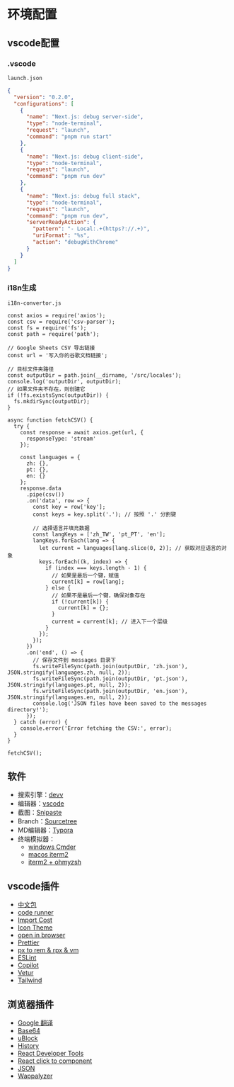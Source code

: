 # 环境配置

## vscode配置

### .vscode
`launch.json`
```json
{
  "version": "0.2.0",
  "configurations": [
    {
      "name": "Next.js: debug server-side",
      "type": "node-terminal",
      "request": "launch",
      "command": "pnpm run start"
    },
    {
      "name": "Next.js: debug client-side",
      "type": "node-terminal",
      "request": "launch",
      "command": "pnpm run dev"
    },
    {
      "name": "Next.js: debug full stack",
      "type": "node-terminal",
      "request": "launch",
      "command": "pnpm run dev",
      "serverReadyAction": {
        "pattern": "- Local:.+(https?://.+)",
        "uriFormat": "%s",
        "action": "debugWithChrome"
      }
    }
  ]
}
```

### i18n生成
`i18n-convertor.js`
```
const axios = require('axios');
const csv = require('csv-parser');
const fs = require('fs');
const path = require('path');

// Google Sheets CSV 导出链接
const url = '写入你的谷歌文档链接';

// 目标文件夹路径
const outputDir = path.join(__dirname, '/src/locales');
console.log('outputDir', outputDir);
// 如果文件夹不存在，则创建它
if (!fs.existsSync(outputDir)) {
  fs.mkdirSync(outputDir);
}

async function fetchCSV() {
  try {
    const response = await axios.get(url, {
      responseType: 'stream'
    });

    const languages = {
      zh: {},
      pt: {},
      en: {}
    };
    response.data
      .pipe(csv())
      .on('data', row => {
        const key = row['key'];
        const keys = key.split('.'); // 按照 '.' 分割键
        
        // 选择语言并填充数据
        const langKeys = ['zh_TW', 'pt_PT', 'en'];
        langKeys.forEach(lang => {
          let current = languages[lang.slice(0, 2)]; // 获取对应语言的对象
          keys.forEach((k, index) => {
            if (index === keys.length - 1) {
              // 如果是最后一个键，赋值
              current[k] = row[lang];
            } else {
              // 如果不是最后一个键，确保对象存在
              if (!current[k]) {
                current[k] = {};
              }
              current = current[k]; // 进入下一个层级
            }
          });
        });
      })
      .on('end', () => {
        // 保存文件到 messages 目录下
        fs.writeFileSync(path.join(outputDir, 'zh.json'), JSON.stringify(languages.zh, null, 2));
        fs.writeFileSync(path.join(outputDir, 'pt.json'), JSON.stringify(languages.pt, null, 2));
        fs.writeFileSync(path.join(outputDir, 'en.json'), JSON.stringify(languages.en, null, 2));
        console.log('JSON files have been saved to the messages directory!');
      });
  } catch (error) {
    console.error('Error fetching the CSV:', error);
  }
}

fetchCSV();
```

## 软件

- 搜索引擎：[devv](https://devv.ai/zh)
- 编辑器：[vscode](https://code.visualstudio.com/)
- 截图：[Snipaste](https://www.snipaste.com/)
- Branch：[Sourcetree](https://www.sourcetreeapp.com/)
- MD编辑器：[Typora](https://typora.io/)
- 终端模拟器：
    - [windows Cmder](https://cmder.app/)
    - [macos iterm2](https://iterm2.com/)
    - [iterm2 + ohmyzsh](https://medium.com/@lebonthe/%E2%91%A0%E2%91%A1%E2%91%A7-mac-%E7%9A%84-git-%E8%87%AA%E8%A8%82%E6%A8%A3%E5%BC%8F-30bdd64a9a39)

## vscode插件

- [中文包](https://marketplace.visualstudio.com/items?itemName=MS-CEINTL.vscode-language-pack-zh-hans)
- [code runner](https://marketplace.visualstudio.com/items?itemName=formulahendry.code-runner)
- [Import Cost](https://marketplace.visualstudio.com/items?itemName=wix.vscode-import-cost)
- [Icon Theme](https://marketplace.visualstudio.com/items?itemName=PKief.material-icon-theme)
- [open in browser](https://marketplace.visualstudio.com/items?itemName=techer.open-in-browser)
- [Prettier](https://marketplace.visualstudio.com/items?itemName=esbenp.prettier-vscode)
- [px to rem & rpx & vm](https://marketplace.visualstudio.com/items?itemName=cipchk.cssrem)
- [ESLint](https://marketplace.visualstudio.com/items?itemName=dbaeumer.vscode-eslint)
- [Copilot](https://marketplace.visualstudio.com/items?itemName=GitHub.copilot)
- [Vetur](https://marketplace.visualstudio.com/items?itemName=octref.vetur)
- [Tailwind](https://marketplace.visualstudio.com/items?itemName=bradlc.vscode-tailwindcss)

## 浏览器插件

- [Google 翻译](https://chrome.google.com/webstore/detail/aapbdbdomjkkjkaonfhkkikfgjllcleb)
- [Base64](https://chrome.google.com/webstore/detail/llcfmnginbnmkeddkjjellcimmffjdcf)
- [uBlock](https://chrome.google.com/webstore/detail/cjpalhdlnbpafiamejdnhcphjbkeiagm)
- [History](https://chrome.google.com/webstore/detail/fbmkfdfomhhlonpbnpiibloacemdhjjm)
- [React Developer Tools](https://chrome.google.com/webstore/detail/fmkadmapgofadopljbjfkapdkoienihi)
- [React click to component](https://chromewebstore.google.com/detail/react1s/gpcoahaomdfmekggblkckofkgjggnjlp)
- [JSON](https://chromewebstore.google.com/detail/fehelper%E5%89%8D%E7%AB%AF%E5%8A%A9%E6%89%8B/pkgccpejnmalmdinmhkkfafefagiiiad)
- [Wappalyzer](https://chromewebstore.google.com/detail/wappalyzer-technology-pro/gppongmhjkpfnbhagpmjfkannfbllamg)
